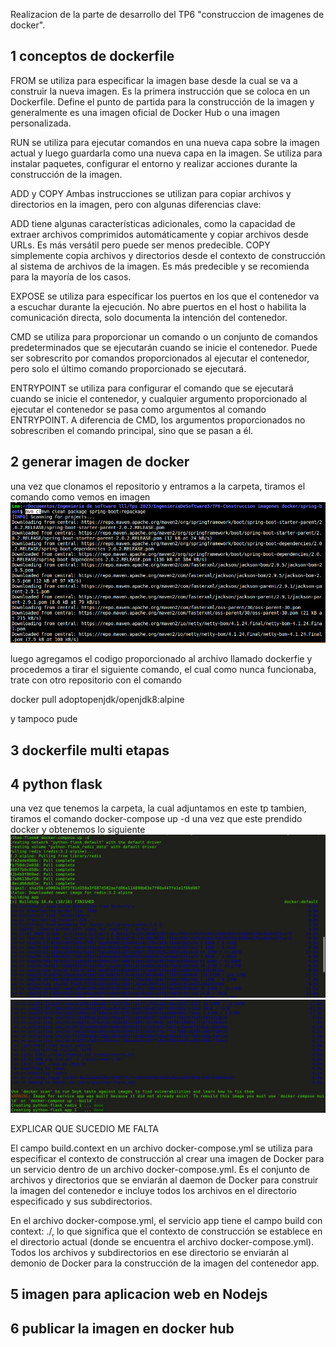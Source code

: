 Realizacion de la parte de desarrollo del TP6 "construccion de imagenes de docker".

## 1 conceptos de dockerfile

FROM
se utiliza para especificar la imagen base desde la cual se va a construir la nueva imagen. Es la primera instrucción que se coloca en un Dockerfile. Define el punto de partida para la construcción de la imagen y generalmente es una imagen oficial de Docker Hub o una imagen personalizada.

RUN
se utiliza para ejecutar comandos en una nueva capa sobre la imagen actual y luego guardarla como una nueva capa en la imagen. Se utiliza para instalar paquetes, configurar el entorno y realizar acciones durante la construcción de la imagen.

ADD y COPY
Ambas instrucciones se utilizan para copiar archivos y directorios en la imagen, pero con algunas diferencias clave:

ADD tiene algunas características adicionales, como la capacidad de extraer archivos comprimidos automáticamente y copiar archivos desde URLs. Es más versátil pero puede ser menos predecible.
COPY simplemente copia archivos y directorios desde el contexto de construcción al sistema de archivos de la imagen. Es más predecible y se recomienda para la mayoría de los casos.

EXPOSE
se utiliza para especificar los puertos en los que el contenedor va a escuchar durante la ejecución. No abre puertos en el host o habilita la comunicación directa, solo documenta la intención del contenedor.

CMD
se utiliza para proporcionar un comando o un conjunto de comandos predeterminados que se ejecutarán cuando se inicie el contenedor. Puede ser sobrescrito por comandos proporcionados al ejecutar el contenedor, pero solo el último comando proporcionado se ejecutará.

ENTRYPOINT
se utiliza para configurar el comando que se ejecutará cuando se inicie el contenedor, y cualquier argumento proporcionado al ejecutar el contenedor se pasa como argumentos al comando ENTRYPOINT. A diferencia de CMD, los argumentos proporcionados no sobrescriben el comando principal, sino que se pasan a él.

## 2 generar imagen de docker
una vez que clonamos el repositorio y entramos a la carpeta, tiramos el comando como vemos en imagen
![Alt text](1.png)

luego agregamos el codigo proporcionado al archivo llamado dockerfie y procedemos a tirar el siguiente comando, el cual como nunca funcionaba, trate con otro repositorio con el comando 

docker pull adoptopenjdk/openjdk8:alpine

y tampoco pude


## 3 dockerfile multi etapas

## 4 python flask

una vez que tenemos la carpeta, la cual adjuntamos en este tp tambien, tiramos el comando docker-compose up -d una vez que este prendido docker y obtenemos lo siguiente
![Alt text](2.png)
![Alt text](3.png)

EXPLICAR QUE SUCEDIO ME FALTA

El campo build.context en un archivo docker-compose.yml se utiliza para especificar el contexto de construcción al crear una imagen de Docker para un servicio dentro de un archivo docker-compose.yml. Es el conjunto de archivos y directorios que se enviarán al daemon de Docker para construir la imagen del contenedor e incluye todos los archivos en el directorio especificado y sus subdirectorios.

En el archivo docker-compose.yml, el servicio app tiene el campo build con context: ./, lo que significa que el contexto de construcción se establece en el directorio actual (donde se encuentra el archivo docker-compose.yml). Todos los archivos y subdirectorios en ese directorio se enviarán al demonio de Docker para la construcción de la imagen del contenedor app.

## 5 imagen para aplicacion web en Nodejs

## 6 publicar la imagen en docker hub
